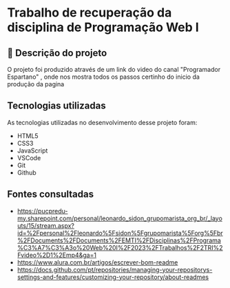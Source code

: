 # Trabalho de recuperação da disciplina de Programação Web I

## 🚀 Descrição do projeto
O projeto foi produzido através de um link do video do canal "Programador Espartano" , onde nos mostra todos os passos certinho do inicio da produção da pagina 

## Tecnologias utilizadas
As tecnologias utilizadas no desenvolvimento desse projeto foram:

* HTML5
* CSS3
* JavaScript
* VSCode
* Git
* Github

## Fontes consultadas

* https://pucpredu-my.sharepoint.com/personal/leonardo_sidon_grupomarista_org_br/_layouts/15/stream.aspx?id=%2Fpersonal%2Fleonardo%5Fsidon%5Fgrupomarista%5Forg%5Fbr%2FDocuments%2FDocuments%2FEMTI%2FDisciplinas%2FPrograma%C3%A7%C3%A3o%20Web%20I%2F2023%2FTrabalhos%2F2TRI%2Fvideo%2D1%2Emp4&ga=1
* https://www.alura.com.br/artigos/escrever-bom-readme
* https://docs.github.com/pt/repositories/managing-your-repositorys-settings-and-features/customizing-your-repository/about-readmes